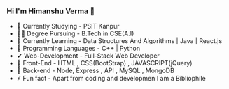 ### Hi I'm Himanshu Verma 👋

- 🏫 Currently Studying - PSIT Kanpur 
- 👨‍🎓  Degree Pursuing - B.Tech in CSE(A.I)
- 👀 Currently Learning - Data Structures And Algorithms | Java | React.js
- 🌟  Programming Languages - C++ | Python
- ✔  Web-Development - Full-Stack Web Developer
- 🎯 Front-End - HTML , CSS(BootStrap) , JAVASCRIPT(jQuery)
- 🎯 Back-end - Node, Express , API , MySQL , MongoDB 
- ⚡ Fun fact - Apart from coding and developmen I am a Bibliophile

